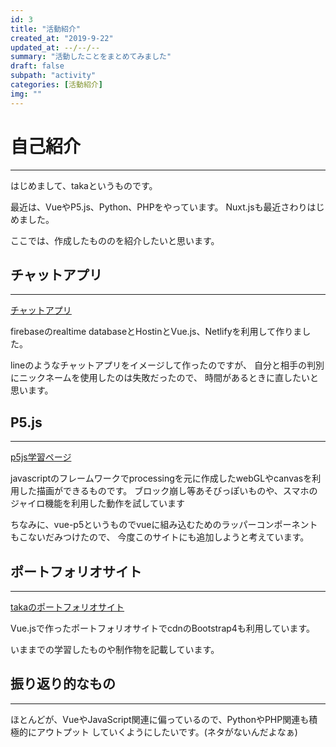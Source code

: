 ```yaml
---
id: 3
title: "活動紹介"
created_at: "2019-9-22"
updated_at: --/--/--
summary: "活動したことをまとめてみました"
draft: false
subpath: "activity"
categories: [活動紹介]
img: ""
---
```


# 自己紹介
****

はじめまして、takaというものです。

最近は、VueやP5.js、Python、PHPをやっています。
Nuxt.jsも最近さわりはじめました。

ここでは、作成したもののを紹介したいと思います。

## チャットアプリ
****
[チャットアプリ](https://chatapp-f1e5d.firebaseapp.com/)

firebaseのrealtime databaseとHostinとVue.js、Netlifyを利用して作りました。

lineのようなチャットアプリをイメージして作ったのですが、
自分と相手の判別にニックネームを使用したのは失敗だったので、
時間があるときに直したいと思います。

## P5.js
****
[p5js学習ページ](https://taka1156.github.io/p5.js-learning)

javascriptのフレームワークでprocessingを元に作成したwebGLやcanvasを利用した描画ができるものです。
ブロック崩し等あそびっぽいものや、スマホのジャイロ機能を利用した動作を試しています

ちなみに、vue-p5というものでvueに組み込むためのラッパーコンポーネントもこないだみつけたので、
今度このサイトにも追加しようと考えています。

## ポートフォリオサイト
****
[takaのポートフォリオサイト](https://taka1156.github.io/PortfolioSite-dev)

Vue.jsで作ったポートフォリオサイトでcdnのBootstrap4も利用しています。

いままでの学習したものや制作物を記載しています。

## 振り返り的なもの
****
ほとんどが、VueやJavaScript関連に偏っているので、PythonやPHP関連も積極的にアウトプット
していくようにしたいです。(ネタがないんだよなぁ)

